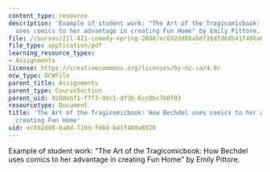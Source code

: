 ```yaml
---
content_type: resource
description: 'Example of student work: "The Art of the Tragicomicbook: How Bechdel
  uses comics to her advantage in creating Fun Home" by Emily Pittore.'
file: /courses/21l-421-comedy-spring-2008/ec692dd8ba8d716dfd6db41f480a6920_pittore_funhome.pdf
file_type: application/pdf
learning_resource_types:
- Assignments
license: https://creativecommons.org/licenses/by-nc-sa/4.0/
ocw_type: OCWFile
parent_title: Assignments
parent_type: CourseSection
parent_uid: 9208ebf1-f7f3-9dc1-df3b-6cc0bc7b0f93
resourcetype: Document
title: 'The Art of the Tragicomicbook: How Bechdel uses comics to her advantage in
  creating Fun Home'
uid: ec692dd8-ba8d-716d-fd6d-b41f480a6920
---
```

Example of student work: "The Art of the Tragicomicbook: How Bechdel uses comics to her advantage in creating Fun Home" by Emily Pittore.